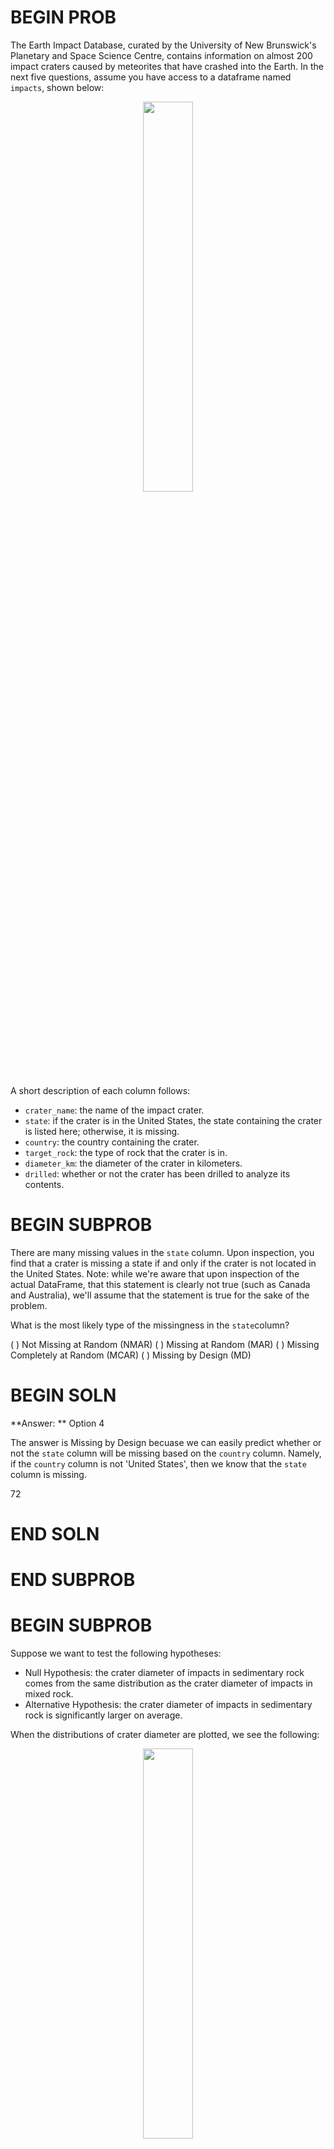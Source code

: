 # BEGIN PROB

The Earth Impact Database, curated by the University of New Brunswick's Planetary and Space Science Centre, contains information on almost 200 impact craters caused by meteorites that have crashed into the Earth.
In the next five questions, assume you have access to a dataframe named `impacts`, shown below:

<center><img src='../assets/images/fa22-final/impacts.png' width=40%></center>

A short description of each column follows:
- `crater_name`: the name of the impact crater.
- `state`: if the crater is in the United States, the state containing the crater is listed here; otherwise,
    it is missing.
- `country`: the country containing the crater.
- `target_rock`: the type of rock that the crater is in.
- `diameter_km`: the diameter of the crater in kilometers.
- `drilled`: whether or not the crater has been drilled to analyze its contents.

# BEGIN SUBPROB

There are many missing values in the `state` column. Upon inspection, you find that a crater is missing a state if and only if the crater is not located in the United States. Note: while we're aware that upon inspection of the actual DataFrame, that this statement is clearly not true (such as Canada and Australia), we'll assume that the statement is true for the sake of the problem.

What is the most likely type of the missingness in the `state`column?

( ) Not Missing at Random (NMAR)
( ) Missing at Random (MAR)
( ) Missing Completely at Random (MCAR)
( ) Missing by Design (MD)

# BEGIN SOLN
**Answer: ** Option 4

The answer is Missing by Design becuase we can easily predict whether or not the `state` column will be missing based on the `country` column. Namely, if the `country` column is not 'United States', then we know that the `state` column is missing.

<average>72</average>

# END SOLN

# END SUBPROB

# BEGIN SUBPROB

Suppose we want to test the following hypotheses:

- Null Hypothesis: the crater diameter of impacts in sedimentary rock comes from the same distribution as the crater diameter of impacts in mixed rock.
- Alternative Hypothesis: the crater diameter of impacts in sedimentary rock is significantly larger on average.

When the distributions of crater diameter are plotted, we see the following:

<center><img src='../assets/images/fa22-final/distributions.png' width=40%></center>

Which one of the following is the best test statistic in this case?

( ) Total Variation Distance (TVD) between the distributions
( ) Kolmogorov-Smirnov (K-S) distance between the distributions
( ) the signed difference between the mean crater diameter of impacts in sedimentary rock, minus the mean crater diameter of impacts in mixed rock
( ) the unsigned (absolute) difference between the mean crater diameter of impacts in sedimentary rock, minus the mean crater diameter of impacts in mixed rock

# BEGIN SOLN
**Answer: ** Option C

K-S Statistic doesn't work well on discrete quantitative variables so we could rule that out. TVD is mainly used with categorical data so we could rule that out (and it's the absolute value so it wouldn't tell us whetehr or not one group is larger than the other group). We used the signed difference between mean crater diameter because we want to see whether or not one group is larger than the other, and unsigned difference between mean crater diameter wouldn't tell us anything about that.  

<average>56</average>

# END SOLN

# END SUBPROB

# BEGIN SUBPROB

Suppose it is observed that some values in the \python{diameter_km} column are missing. To determine if there is an association between this missingness and the values in the `country` column, a permutation test will be performed with the null hypothesis that the distribution of countries when the diameter is missing is the same as the distribution of countries when the diameter is not missing.

Which of the following test statistics should be used?

( ) the Total Variation Distance (TVD) between the distribution of countries when the diameter is missing and the distribution of countries when the diameter is not missing
( ) the Kolmogorov-Smirnov statistic between the distribution of countries when the diameter is missing and the distribution of countries when the diameter is not missing
( ) the signed difference between the mean crater diameter of impacts  where the country is missing, minus the mean crater diameter of impacts where the country is not missing
( ) the unsigned (absolute) difference between the mean crater diameter of impacts where the country is missing, minus the mean crater diameter of impacts where the country is not missing

# BEGIN SOLN
**Answer: ** Option A

Since 'countries' is a categorical variable, TVD would work the best here.

<average>70</average>

# END SOLN

# END SUBPROB

# BEGIN SUBPROB

Suppose the permutation test described in the previous problem fails to reject the null hypothesis. Assuming that NMAR and MD have been ruled out already, what can be said about the missingness in `diameter_km`?

( ) it is MCAR
( ) it is MAR
( ) We cannot say for sure without first testing for an association between the missingness and the other columns besides `country`.

# BEGIN SOLN
**Answer: ** Option C

In order to test whether or not a column is MCAR or MAR, we have to test the missingness of that column against ever other column in order to be conclusive about the missingness mechanism. Thus the answer is Option C.

<average>73</average>

# END SOLN

# END SUBPROB

# BEGIN SUBPROB

Suppose we fill in the missing values in the `diameter_km` column by random sampling. That is, for each missing diameter, we randomly sample from the the set of observed diameters. You may assume that these samples are drawn from the uniform distribution on observed diameters, and
that they are independent.

Assume that it is known that the missingness in the `diameter_km` column is MAR. Which of the following is true about the overall mean of the `diameter_km` column after imputation?

( ) It is likely to be an unbiased estimate of the true mean.
( ) It is likely to be a biased estimate of the true mean.

# BEGIN SOLN
**Answer: ** Option B

Since the missigness mechanism for `diameter_km` is MAR, we know that the missigness depends on some other bias from another column, implying the the observed values are inherently biased. Since we're drawing from a biased sample space, we conclude that we're likely to generate a biased estimate of the true mean.

<average>81</average>

# END SOLN

# END SUBPROB

# END PROB